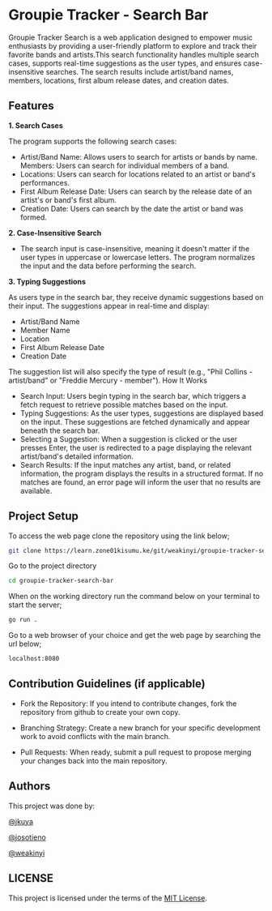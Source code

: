 # Groupie Tracker - Search Bar

Groupie Tracker Search is a web application designed to empower music enthusiasts by providing a user-friendly platform to explore and track their favorite bands and artists.This search functionality handles multiple search cases, supports real-time suggestions as the user types, and ensures case-insensitive searches. The search results include artist/band names, members, locations, first album release dates, and creation dates.

## Features

**1. Search Cases**

The program supports the following search cases:

- Artist/Band Name: Allows users to search for artists or bands by name.
    Members: Users can search for individual members of a band.
- Locations: Users can search for locations related to an artist or band's performances.
- First Album Release Date: Users can search by the release date of an artist's or band's first album.
- Creation Date: Users can search by the date the artist or band was formed.

**2. Case-Insensitive Search**

- The search input is case-insensitive, meaning it doesn't matter if the user types in uppercase or lowercase letters. The program normalizes the input and the data before performing the search.

**3. Typing Suggestions**

As users type in the search bar, they receive dynamic suggestions based on their input. The suggestions appear in real-time and display:

- Artist/Band Name
- Member Name
- Location
- First Album Release Date
- Creation Date

The suggestion list will also specify the type of result (e.g., "Phil Collins - artist/band" or "Freddie Mercury - member").
How It Works

- Search Input: Users begin typing in the search bar, which triggers a fetch request to retrieve possible matches based on the input.
- Typing Suggestions: As the user types, suggestions are displayed based on the input. These suggestions are fetched dynamically and appear beneath the search bar.
- Selecting a Suggestion: When a suggestion is clicked or the user presses Enter, the user is redirected to a page displaying the relevant artist/band's detailed information.
- Search Results: If the input matches any artist, band, or related information, the program displays the results in a structured format. If no matches are found, an error page will inform the user that no results are available.

## Project Setup

To access the web page clone the repository using the link below;
```bash
git clone https://learn.zone01kisumu.ke/git/weakinyi/groupie-tracker-search-bar.git
```
Go to the project directory
```bash
cd groupie-tracker-search-bar
```
When on the working directory run the command below on your terminal to start the server;
```bash
go run .
```
Go to a web browser of your choice and get the web page by searching the url below;
```bash
localhost:8080
```

## Contribution Guidelines (if applicable)
- Fork the Repository: If you intend to contribute changes, fork the repository from github to create your own copy.

- Branching Strategy: Create a new branch for your specific development work to avoid conflicts with the main branch.

- Pull Requests: When ready, submit a pull request to propose merging your changes back into the main repository.

## Authors

This project was done by:

[@jkuya](https://github.com/jesee-kuya) 

[@josotieno](https://github.com/josephokumu)

[@weakinyi](https://github.com/Wendy-Tabitha)

## LICENSE

This project is licensed under the terms of the [MIT License](./LICENSE).
